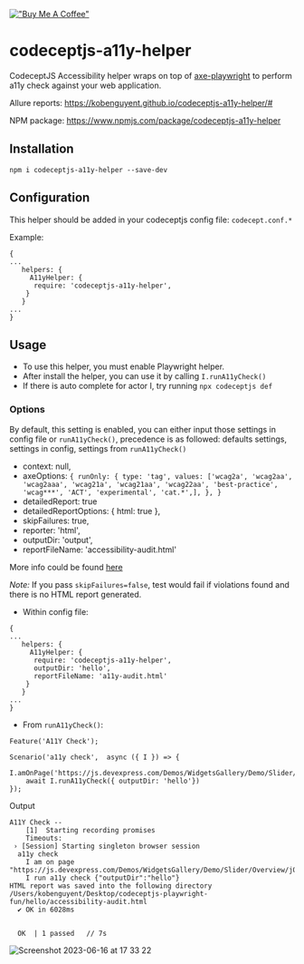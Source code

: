 [!["Buy Me A Coffee"](https://www.buymeacoffee.com/assets/img/custom_images/orange_img.png)](https://www.buymeacoffee.com/peternguyew)

# codeceptjs-a11y-helper

CodeceptJS Accessibility helper wraps on top of [axe-playwright](https://www.npmjs.com/package/axe-playwright) to perform a11y check against your web application.

Allure reports: https://kobenguyent.github.io/codeceptjs-a11y-helper/#

NPM package: <https://www.npmjs.com/package/codeceptjs-a11y-helper>

## Installation

`npm i codeceptjs-a11y-helper --save-dev`

## Configuration

This helper should be added in your codeceptjs config file: `codecept.conf.*`

Example:

```
{
...
   helpers: {
     A11yHelper: {
      require: 'codeceptjs-a11y-helper',
    }
   }
...
}
```

## Usage

- To use this helper, you must enable Playwright helper.
- After install the helper, you can use it by calling `I.runA11yCheck()`
- If there is auto complete for actor I, try running `npx codeceptjs def`

### Options

By default, this setting is enabled, you can either input those settings in config file or `runA11yCheck()`, precedence is as followed:
defaults settings, settings in config, settings from `runA11yCheck()`

- context: null,
- axeOptions: `{
runOnly: {
type: 'tag',
values: ['wcag2a',
'wcag2aa',
'wcag2aaa',
'wcag21a',
'wcag21aa',
'wcag22aa',
'best-practice',
'wcag***',
'ACT',
'experimental',
'cat.*',],
},
}`
- detailedReport: true
- detailedReportOptions: { html: true },
- skipFailures: true,
- reporter: 'html',
- outputDir: 'output',
- reportFileName: 'accessibility-audit.html'

More info could be found [here](https://www.npmjs.com/package/axe-playwright)

_Note:_ If you pass `skipFailures=false`, test would fail if violations found and there is no HTML report generated.

- Within config file:

```
{
...
   helpers: {
     A11yHelper: {
      require: 'codeceptjs-a11y-helper',
      outputDir: 'hello',
      reportFileName: 'a11y-audit.html'
    }
   }
...
}
```

- From `runA11yCheck()`:

```
Feature('A11Y Check');

Scenario('a11y check',  async ({ I }) => {
    I.amOnPage('https://js.devexpress.com/Demos/WidgetsGallery/Demo/Slider/Overview/jQuery/Light/')
    await I.runA11yCheck({ outputDir: 'hello'})
});
```

Output

```
A11Y Check --
    [1]  Starting recording promises
    Timeouts:
 › [Session] Starting singleton browser session
  a11y check
    I am on page "https://js.devexpress.com/Demos/WidgetsGallery/Demo/Slider/Overview/jQuery/Light/"
    I run a11y check {"outputDir":"hello"}
HTML report was saved into the following directory /Users/kobenguyent/Desktop/codeceptjs-playwright-fun/hello/accessibility-audit.html
  ✔ OK in 6028ms


  OK  | 1 passed   // 7s

```
![Screenshot 2023-06-16 at 17 33 22](https://github.com/kobenguyent/codeceptjs-a11y-helper/assets/7845001/538830b5-c770-4a90-b0f9-c7da01802c4a)

